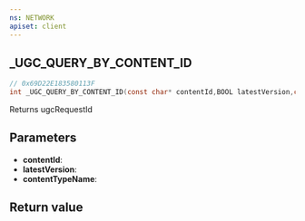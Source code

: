 ```yaml
---
ns: NETWORK
apiset: client
---
```

## _UGC_QUERY_BY_CONTENT_ID

```c
// 0x69D22E183580113F
int _UGC_QUERY_BY_CONTENT_ID(const char* contentId,BOOL latestVersion,const char* contentTypeName);
```

Returns ugcRequestId

## Parameters
* **contentId**:
* **latestVersion**:
* **contentTypeName**:

## Return value

